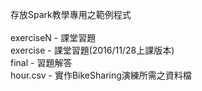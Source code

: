 存放Spark教學專用之範例程式<BR>
<BR>
exerciseN - 課堂習題<BR>
exercise - 課堂習題(2016/11/28上課版本)<BR>
final - 習題解答<BR>
hour.csv - 實作BikeSharing演練所需之資料檔<BR>
